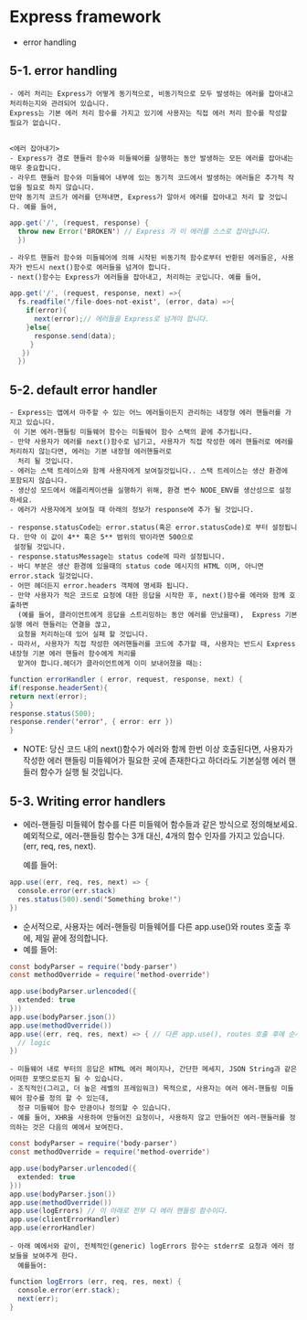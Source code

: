 # Express framework
- error handling


## 5-1. error handling
    - 에러 처리는 Express가 어떻게 동기적으로, 비동기적으로 모두 발생하는 에러를 잡아내고 처리하는지와 관려되어 있습니다.
    Express는 기본 에러 처리 함수를 가지고 있기에 사용자는 직접 에러 처리 함수를 작성할 필요가 없습니다.
    
    
    <에러 잡아내기>
    - Express가 경로 핸들러 함수와 미들웨어를 실행하는 동안 발생하는 모든 에러를 잡아내는 매우 중요합니다.
    - 라우트 핸들러 함수와 미들웨어 내부에 있는 동기적 코드에서 발생하는 에러들은 추가적 작업을 필요로 하지 않습니다.
    만약 동기적 코드가 에러를 던져내면, Express가 알아서 에러를 잡아내고 처리 할 것입니다. 예를 들어,
    
~~~Java Script
app.get('/', (request, response) {
  throw new Error('BROKEN') // Express 가 이 에러를 스스로 잡아냅니다.
  }) 
~~~

    - 라우트 핸들러 함수와 미들웨어에 의해 시작된 비동기적 함수로부터 반환된 에러들은, 사용자가 반드시 next()함수로 에러들을 넘겨야 합니다. 
    - next()함수는 Express가 에러들을 잡아내고, 처리하는 곳입니다. 예를 들어,
    
~~~Java Script
app.get('/', (request, response, next) =>{
  fs.readfile('/file-does-not-exist', (error, data) =>{
    if(error){
      next(error);// 에러들을 Express로 넘겨야 합니다.
    }else{
      response.send(data);
     }
   })
  })
  ~~~
  
  ## 5-2. default error handler
  
    - Express는 앱에서 마주할 수 있는 어느 에러들이든지 관리하는 내장형 에러 핸들러를 가지고 있습니다. 
     이 기본 에러-핸들링 미들웨어 함수는 미들웨어 함수 스택의 끝에 추가됩니다.
    - 만약 사용자가 에러를 next()함수로 넘기고, 사용자가 직접 작성한 에러 핸들러로 에러를 처리하지 않는다면, 에러는 기본 내장형 에러핸들러로 
      처리 될 것입니다. 
    - 에러는 스택 트레이스와 함께 사용자에게 보여질것입니다.. 스택 트레이스는 생산 환경에 포함되지 않습니다.
    - 생산성 모드에서 애플리케이션을 실행하기 위해, 환경 변수 NODE_ENV를 생산성으로 설정하세요. 
    - 에러가 사용자에게 보여질 때 아래의 정보가 response에 추가 될 것입니다.

    - response.statusCode는 error.status(혹은 error.statusCode)로 부터 설정됩니다. 만약 이 값이 4** 혹은 5** 범위의 밖이라면 500으로
     설정될 것입니다. 
    - response.statusMessage는 status code에 따라 설정됩니다. 
    - 바디 부분은 생산 환경에 있을때의 status code 메시지의 HTML 이며, 아니면 error.stack 일것입니다.
    - 어떤 헤더든지 error.headers 객체에 명세화 됩니다.
    - 만약 사용자가 적은 코드로 요청에 대한 응답을 시작한 후, next()함수를 에러와 함께 호출하면
      (예를 들어, 클라이언트에게 응답을 스트리밍하는 동안 에러를 만났을때),  Express 기본실행 에러 핸들러는 연결을 끊고, 
      요청을 처리하는데 있어 실패 할 것입니다. 
    - 따라서, 사용자가 직접 작성한 에러핸들러를 코드에 추가할 때, 사용자는 반드시 Express 내장형 기본 에러 핸들러 함수에게 처리를 
      맡겨야 합니다.헤더가 클라이언트에게 이미 보내어졌을 때는: 
    
~~~Java Script
function errorHandler ( error, request, response, next) {
if(response.headerSent){
return next(error);
}
response.status(500);
response.render('error', { error: err })
}
~~~
- NOTE: 당신 코드 내의 next()함수가 에러와 함께 한번 이상 호출된다면, 사용자가 작성한 에러 핸들링 미들웨어가 필요한 곳에 존재한다고
 하더라도 기본실행 에러 핸들러 함수가 실행 될 것입니다.



## 5-3. Writing error handlers
   
   - 에러-핸들링 미들웨어 함수를 다른 미들웨어 함수들과 같은 방식으로 정의해보세요. 예외적으로, 에러-핸들링 함수는 3개 대신, 
     4개의 함수 인자를 가지고 있습니다.  (err, req, res, next). 
     
     예를 들어:
~~~Java Script
app.use((err, req, res, next) => {
  console.error(err.stack)
  res.status(500).send('Something broke!')
})
~~~
   - 순서적으로, 사용자는 에러-핸들링 미들웨어를 다른 app.use()와 routes 호출 후에,  제일 끝에 정의합니다.
   - 예를 들어:

~~~Java Script
const bodyParser = require('body-parser')
const methodOverride = require('method-override')

app.use(bodyParser.urlencoded({
  extended: true
}))
app.use(bodyParser.json())
app.use(methodOverride())
app.use((err, req, res, next) => { // 다른 app.use(), routes 호출 후에 순서적으로 가장 마지막으로 에러 핸들링 미들웨어가 옴
  // logic
})
~~~

    - 미들웨어 내로 부터의 응답은 HTML 에러 페이지나, 간단한 메세지, JSON String과 같은 어떠한 포맷으로든지 될 수 있습니다.
    - 조직적인(그리고, 더 높은 레벨의 프레임워크) 목적으로, 사용자는 여러 에러-핸들링 미들웨어 함수를 정의 할 수 있는데, 
      정규 미들웨어 함수 만큼이나 정의할 수 있습니다.
    - 예를 들어, XHR을 사용하여 만들어진 요청이나, 사용하지 않고 만들어진 에러-핸들러를 정의하는 것은 다음의 예에서 보여진다.


~~~Java Script
const bodyParser = require('body-parser')
const methodOverride = require('method-override')

app.use(bodyParser.urlencoded({
  extended: true
}))
app.use(bodyParser.json())
app.use(methodOverride())
app.use(logErrors) // 이 아래로 전부 다 에러 핸들링 함수이다. 
app.use(clientErrorHandler)
app.use(errorHandler)
~~~
    - 아래 예에서와 같이, 전체적인(generic) logErrors 함수는 stderr로 요청과 에러 정보들을 보여주게 한다. 
      예를들어: 
    
~~~Java Script
function logErrors (err, req, res, next) {
  console.error(err.stack);
  next(err);
}
~~~     
     
     
     
     
     
     
     
     
     
     
     
     

